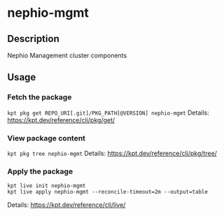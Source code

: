 # nephio-mgmt

## Description
Nephio Management cluster components

## Usage

### Fetch the package
`kpt pkg get REPO_URI[.git]/PKG_PATH[@VERSION] nephio-mgmt`
Details: https://kpt.dev/reference/cli/pkg/get/

### View package content
`kpt pkg tree nephio-mgmt`
Details: https://kpt.dev/reference/cli/pkg/tree/

### Apply the package
```
kpt live init nephio-mgmt
kpt live apply nephio-mgmt --reconcile-timeout=2m --output=table
```
Details: https://kpt.dev/reference/cli/live/
